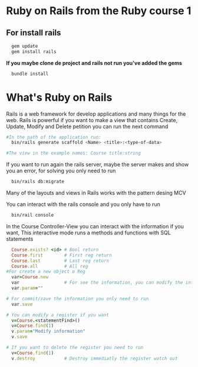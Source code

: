 # Ruby on Rails from the Ruby course 1 #
## For install rails ##
```bash
  gem update
  gem install rails
```
__If you maybe clone de project and rails not run you've added the gems__
```bash
  bundle install
```

# What's Ruby on Rails #
Rails is a web framework for develop applications and many things for the web. Rails is powerful if you want to make a view that contains Create, Update, Modify and Delete petition you can run the next command

```bash
#In the path of the application run:
  bin/rails generate scaffold <Name> <title>:<type-of-data>

#The view in the example names: Course title:string
```
If you want to run again the rails server, maybe the server makes and show you an error, for solving you only need to run
```bash
  bin/rails db:migrate
```

Many of the layouts and views in Rails works with the pattern desing MCV

You can interact with the rails console and you only have to run
```bash
  bin/rail console
```

In the Course Controller-View you can interact with the information if you want, This interactive mode runs a methods and functions with SQL statements
```ruby
  Course.exists? <id> # Bool return
  Course.first        # First reg return
  Course.last         # Last reg return
  Course.all          # All reg
#For create a new object o Reg
  var=Course.new
  var                 # For see the information, you can modify the information with the attr_accessor
  var.param=""

# For commit/save the information you only need to run
  var.save

# You can modify a register if you want
  v=Course.<statementFind>()
  v=Course.find(1)
  v.param="Modify information"
  v.save

# If you want to delete the register you need to run
  v=Course.find(1)
  v.destroy           # Destroy immediatly the register watch out
```
